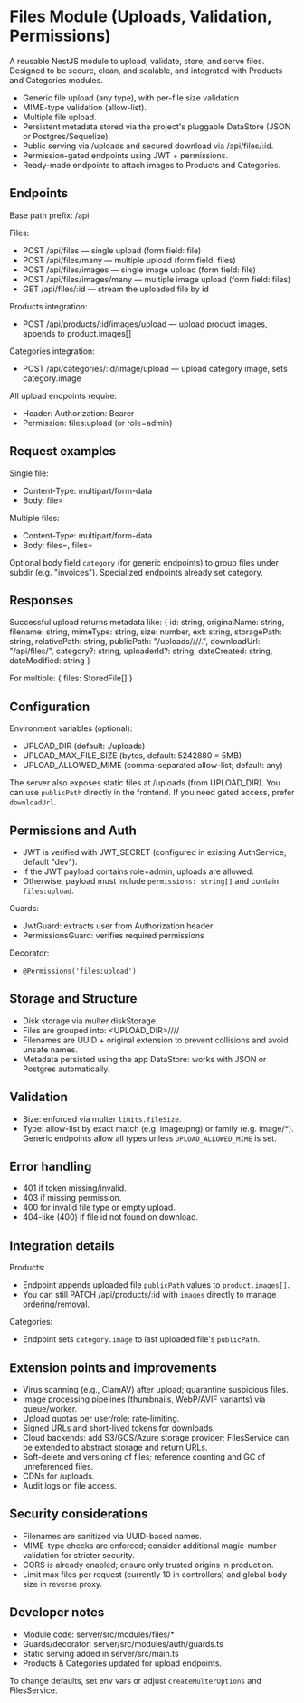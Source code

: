 # Files Module (Uploads, Validation, Permissions)

A reusable NestJS module to upload, validate, store, and serve files. Designed to be secure, clean, and scalable, and integrated with Products and Categories modules.

- Generic file upload (any type), with per-file size validation
- MIME-type validation (allow-list).
- Multiple file upload.
- Persistent metadata stored via the project's pluggable DataStore (JSON or Postgres/Sequelize).
- Public serving via /uploads and secured download via /api/files/:id.
- Permission-gated endpoints using JWT + permissions.
- Ready-made endpoints to attach images to Products and Categories.

## Endpoints

Base path prefix: /api

Files:
- POST /api/files — single upload (form field: file)
- POST /api/files/many — multiple upload (form field: files)
- POST /api/files/images — single image upload (form field: file)
- POST /api/files/images/many — multiple image upload (form field: files)
- GET  /api/files/:id — stream the uploaded file by id

Products integration:
- POST /api/products/:id/images/upload — upload product images, appends to product.images[]

Categories integration:
- POST /api/categories/:id/image/upload — upload category image, sets category.image

All upload endpoints require:
- Header: Authorization: Bearer <JWT>
- Permission: files:upload (or role=admin)

## Request examples

Single file:
- Content-Type: multipart/form-data
- Body: file=<binary>

Multiple files:
- Content-Type: multipart/form-data
- Body: files=<binary>, files=<binary>

Optional body field `category` (for generic endpoints) to group files under subdir (e.g. "invoices"). Specialized endpoints already set category.

## Responses

Successful upload returns metadata like:
{
  id: string,
  originalName: string,
  filename: string,
  mimeType: string,
  size: number,
  ext: string,
  storagePath: string,
  relativePath: string,
  publicPath: "/uploads/<category>/<YYYY>/<MM>/<uuid>.<ext>",
  downloadUrl: "/api/files/<id>",
  category?: string,
  uploaderId?: string,
  dateCreated: string,
  dateModified: string
}

For multiple: { files: StoredFile[] }

## Configuration

Environment variables (optional):
- UPLOAD_DIR (default: ./uploads)
- UPLOAD_MAX_FILE_SIZE (bytes, default: 5242880 = 5MB)
- UPLOAD_ALLOWED_MIME (comma-separated allow-list; default: any)

The server also exposes static files at /uploads (from UPLOAD_DIR). You can use `publicPath` directly in the frontend. If you need gated access, prefer `downloadUrl`.

## Permissions and Auth

- JWT is verified with JWT_SECRET (configured in existing AuthService, default "dev").
- If the JWT payload contains role=admin, uploads are allowed.
- Otherwise, payload must include `permissions: string[]` and contain `files:upload`.

Guards:
- JwtGuard: extracts user from Authorization header
- PermissionsGuard: verifies required permissions

Decorator:
- `@Permissions('files:upload')`

## Storage and Structure

- Disk storage via multer diskStorage.
- Files are grouped into: <UPLOAD_DIR>/<category>/<YYYY>/<MM>/
- Filenames are UUID + original extension to prevent collisions and avoid unsafe names.
- Metadata persisted using the app DataStore: works with JSON or Postgres automatically.

## Validation

- Size: enforced via multer `limits.fileSize`.
- Type: allow-list by exact match (e.g. image/png) or family (e.g. image/*). Generic endpoints allow all types unless `UPLOAD_ALLOWED_MIME` is set.

## Error handling

- 401 if token missing/invalid.
- 403 if missing permission.
- 400 for invalid file type or empty upload.
- 404-like (400) if file id not found on download.

## Integration details

Products:
- Endpoint appends uploaded file `publicPath` values to `product.images[]`.
- You can still PATCH /api/products/:id with `images` directly to manage ordering/removal.

Categories:
- Endpoint sets `category.image` to last uploaded file's `publicPath`.

## Extension points and improvements

- Virus scanning (e.g., ClamAV) after upload; quarantine suspicious files.
- Image processing pipelines (thumbnails, WebP/AVIF variants) via queue/worker.
- Upload quotas per user/role; rate-limiting.
- Signed URLs and short-lived tokens for downloads.
- Cloud backends: add S3/GCS/Azure storage provider; FilesService can be extended to abstract storage and return URLs.
- Soft-delete and versioning of files; reference counting and GC of unreferenced files.
- CDNs for /uploads.
- Audit logs on file access.

## Security considerations

- Filenames are sanitized via UUID-based names.
- MIME-type checks are enforced; consider additional magic-number validation for stricter security.
- CORS is already enabled; ensure only trusted origins in production.
- Limit max files per request (currently 10 in controllers) and global body size in reverse proxy.

## Developer notes

- Module code: server/src/modules/files/*
- Guards/decorator: server/src/modules/auth/guards.ts
- Static serving added in server/src/main.ts
- Products & Categories updated for upload endpoints.

To change defaults, set env vars or adjust `createMulterOptions` and FilesService.
